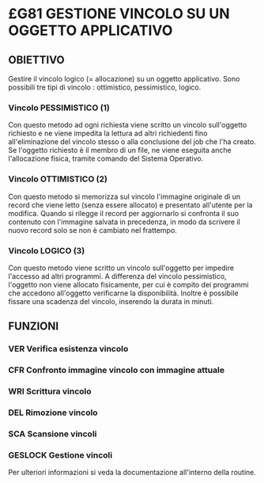 # £G81 GESTIONE VINCOLO SU UN OGGETTO APPLICATIVO

## OBIETTIVO
Gestire il vincolo logico (= allocazione) su un oggetto applicativo.
Sono possibili tre tipi di vincolo :  ottimistico, pessimistico, logico.

### Vincolo PESSIMISTICO (1)
Con questo metodo ad ogni richiesta viene scritto un vincolo sull'oggetto richiesto e ne viene impedita la lettura ad altri richiedenti fino all'eliminazione del vincolo stesso o alla conclusione del job che l'ha creato.
Se l'oggetto richiesto è il membro di un file, ne viene eseguita anche l'allocazione fisica, tramite comando del Sistema Operativo.

### Vincolo OTTIMISTICO (2)
Con questo metodo si memorizza sul vincolo l'immagine originale di un record che viene letto (senza essere allocato) e presentato all'utente per la modifica.
Quando si rilegge il record per aggiornarlo si confronta il suo contenuto con l'immagine salvata in precedenza, in modo da scrivere il nuovo record solo se non è cambiato nel frattempo.

### Vincolo LOGICO (3)
Con questo metodo viene scritto un vincolo sull'oggetto per impedire l'accesso ad altri programmi.
A differenza del vincolo pessimistico, l'oggetto non viene allocato fisicamente, per cui è compito dei programmi che accedono all'oggetto verificarne la disponibilità.
Inoltre è possibile fissare una scadenza del vincolo, inserendo la durata in minuti.

## FUNZIONI

### VER      Verifica esistenza vincolo

### CFR      Confronto immagine vincolo con immagine attuale

### WRI      Scrittura vincolo

### DEL      Rimozione vincolo

### SCA      Scansione vincoli

### GESLOCK  Gestione vincoli

Per ulteriori informazioni si veda la documentazione all'interno della routine.
